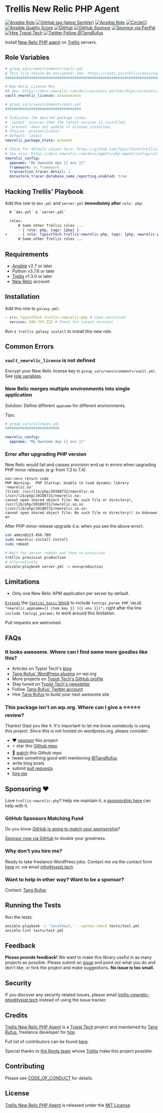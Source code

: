 # Trellis New Relic PHP Agent

[![Ansible Role](https://img.shields.io/ansible/role/20311?style=flat-square)](https://galaxy.ansible.com/TypistTech/trellis-newrelic-php)
[![GitHub tag (latest SemVer)](https://img.shields.io/github/v/tag/TypistTech/trellis-newrelic-php?style=flat-square)](https://github.com/TypistTech/trellis-newrelic-php/releases)
[![Ansible Role](https://img.shields.io/ansible/role/d/20311?style=flat-square)](https://galaxy.ansible.com/TypistTech/trellis-newrelic-php)
[![CircleCI](https://circleci.com/gh/TypistTech/trellis-newrelic-php.svg?style=svg)](https://circleci.com/gh/TypistTech/trellis-newrelic-php)
[![Ansible Quality Score](https://img.shields.io/ansible/quality/20311?style=flat-square)](https://galaxy.ansible.com/TypistTech/trellis-newrelic-php)
[![GitHub](https://img.shields.io/github/license/TypistTech/trellis-newrelic-php.svg)](https://github.com/TypistTech/trellis-newrelic-php/blob/master/LICENSE.md)
[![GitHub Sponsor](https://img.shields.io/badge/Sponsor-GitHub-ea4aaa)](https://github.com/sponsors/TangRufus)
[![Sponsor via PayPal](https://img.shields.io/badge/Sponsor-PayPal-blue.svg)](https://typist.tech/donate/trellis-newrelic-php/)
[![Hire Typist Tech](https://img.shields.io/badge/Hire-Typist%20Tech-ff69b4.svg)](https://typist.tech/contact/)
[![Twitter Follow @TangRufus](https://img.shields.io/twitter/follow/TangRufus?style=flat-square&color=1da1f2)](https://twitter.com/tangrufus)


Install [New Relic PHP agent](https://docs.newrelic.com/docs/agents/php-agent) on [Trellis](https://github.com/roots/trellis) servers.

## Role Variables

```yaml
# group_vars/<environment>/vault.yml
# This file should be encrypted. See: https://roots.io/trellis/docs/vault/
##########################################################################

# New Relic License Key
## See: https://docs.newrelic.com/docs/accounts-partnerships/accounts/account-setup/license-key
vault_newrelic_license: xxxxxxxxxxx

# group_vars/<environment>/main.yml
###################################

# Indicates the desired package state.
# `latest` ensures that the latest version is installed.
# `present` does not update if already installed.
# Choices: present|latest
# Default: latest
newrelic_package_state: present

# Check for default values here: https://github.com/TypistTech/trellis-newrelic-php/blob/master/defaults/main.yml
# See also: https://docs.newrelic.com/docs/agents/php-agent/configuration/php-agent-configuration
newrelic_config:
  appname: "My Awesome App {{ env }}"
  framework: no_framework
  transaction_tracer.detail: 1
  datastore_tracer.database_name_reporting.enabled: true
```

## Hacking Trellis' Playbook

Add this role to `dev.yml` and `server.yml` **immediately after** `role: php`:

```diff
  # `dev.yml` & `server.yml`

  roles:
      # Some other Trellis roles ...
      - { role: php, tags: [php] }
+     - { role: TypistTech.trellis-newrelic-php, tags: [php, newrelic-php] }
      # Some other Trellis roles ...
```

## Requirements

* [Ansible](http://docs.ansible.com/ansible/latest/intro_installation.html) v2.7 or later
* Python v3.7.6 or later
* [Trellis](https://github.com/roots/trellis) v1.3.0 or later
* [New Relic](https://newrelic.com/) account

## Installation

Add this role to `galaxy.yml`:

```yaml
- src: TypistTech.trellis-newrelic-php # Case-sensitive!
  version: XXX.YYY.ZZZ # Check for latest version!
```

Run `$ trellis galaxy install` to install this new role.


## Common Errors

### `vault_newrelic_license` is not defined

Encrypt your New Relic license key in `group_vars/<environment>/vault.yml`. See [role variables](#role-variables).

### New Relic merges multiple environments into single application

Solution: Define different `appname` for different environments.

Tips:
```yaml
# group_vars/all/main.yml
#########################

newrelic_config:
  appname: "My Awesome App {{ env }}"
```

### Error after upgrading PHP version

New Relic would fail and causes provision end up in errors when upgrading PHP minor releases (e.g: from 7.3 to 7.4).
```
non-zero return code
PHP Warning:  PHP Startup: Unable to load dynamic library 'newrelic.so'
(tried: /usr/lib/php/20180731/newrelic.so (/usr/lib/php/20180731/newrelic.so:
cannot open shared object file: No such file or directory),
/usr/lib/php/20180731/newrelic.so.so (/usr/lib/php/20180731/newrelic.so.so:
cannot open shared object file: No such file or directory)) in Unknown on
```

After PHP minor release upgrade (i.e: when you see the above error):
```bash
ssh admin@123.456.789
sudo newrelic-install install
sudo reboot

# Wait for server reboot and then re-provision
trellis provision production
# Alternatively
ansible-playbook server.yml -e env=production
```

## Limitations

* Only one New Relic APM application per server by default.

[`Extends`](https://jinja.palletsprojects.com/en/2.10.x/templates/#template-inheritance) the [`fastcgi_basic` block](https://github.com/roots/trellis/blob/73cbfb9ff840b7b55b60c77ee7d655c54211dbc1/roles/wordpress-setup/templates/wordpress-site.conf.j2#L236-L241) to include `fastcgi_param PHP_VALUE "newrelic.appname={{ item.key }} ({{ env }})";` right after the line `include fastcgi_params;` to work around this limitation.

Pull requests are welcomed.

## FAQs

### It looks awesome. Where can I find some more goodies like this?

* Articles on Typist Tech's [blog](https://typist.tech)
* [Tang Rufus' WordPress plugins](https://profiles.wordpress.org/tangrufus#content-plugins) on wp.org
* More projects on [Typist Tech's GitHub profile](https://github.com/TypistTech)
* Stay tuned on [Typist Tech's newsletter](https://typist.tech/go/newsletter)
* Follow [Tang Rufus' Twitter account](https://twitter.com/TangRufus)
* Hire [Tang Rufus](https://typist.tech/contact) to build your next awesome site

### This package isn't on wp.org. Where can I give a :star::star::star::star::star: review?

Thanks! Glad you like it. It's important to let me know somebody is using this project. Since this is not hosted on wordpress.org, please consider:

- :heart: [sponsor](https://github.com/sponsors/TangRufus) this project
- :star: star this [Github repo](https://github.com/TypistTech/trellis-newrelic-php)
- :eyes: [watch](https://github.com/TypistTech/trellis-newrelic-php/subscription) this Github repo
- tweet something good with mentioning [@TangRufus](https://twitter.com/tangrufus)
- write blog posts
- submit [pull requests](https://github.com/TypistTech/trellis-newrelic-php)
- [hire me](https://typist.tech/)

## Sponsoring :heart:

Love `trellis-newrelic-php`? Help me maintain it, a [sponsorship here](https://typist.tech/donation/) can help with it.

### GitHub Sponsors Matching Fund

Do you know [GitHub is going to match your sponsorship](https://help.github.com/en/github/supporting-the-open-source-community-with-github-sponsors/about-github-sponsors#about-the-github-sponsors-matching-fund)?

[Sponsor now via GitHub](https://github.com/sponsors/TangRufus) to double your greatness.

### Why don't you hire me?

Ready to take freelance WordPress jobs. Contact me via the contact form [here](https://typist.tech/contact/) or, via email [info@typist.tech](mailto:info@typist.tech)

### Want to help in other way? Want to be a sponsor?

Contact: [Tang Rufus](mailto:tangrufus@gmail.com)

## Running the Tests

Run the tests:

``` bash
ansible-playbook -i 'localhost,' --syntax-check tests/test.yml
ansible-lint tests/test.yml
```

## Feedback

**Please provide feedback!** We want to make this library useful in as many projects as possible.
Please submit an [issue](https://github.com/TypistTech/trellis-newrelic-php/issues/new) and point out what you do and don't like, or fork the project and make suggestions.
**No issue is too small.**

## Security

If you discover any security related issues, please email [trellis-newrelic-php@typist.tech](mailto:trellis-newrelic-php@typist.tech) instead of using the issue tracker.

## Credits

[Trellis New Relic PHP Agent](https://github.com/TypistTech/trellis-newrelic-php) is a [Typist Tech](https://typist.tech) project and maintained by [Tang Rufus](https://twitter.com/TangRufus), freelance developer for [hire](https://www.typist.tech/contact/).

Full list of contributors can be found [here](https://github.com/TypistTech/trellis-newrelic-php/graphs/contributors).

Special thanks to [the Roots team](https://roots.io/about/) whose [Trellis](https://github.com/roots/trellis) make this project possible.


## Contributing

Please see [CODE_OF_CONDUCT](./CODE_OF_CONDUCT.md) for details.

## License

[Trellis New Relic PHP Agent](https://github.com/TypistTech/trellis-newrelic-php) is released under the [MIT License](https://opensource.org/licenses/MIT).
